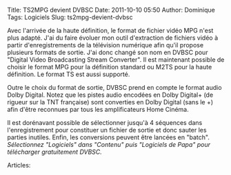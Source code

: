 Title: TS2MPG devient DVBSC
Date: 2011-10-10 05:50
Author: Dominique
Tags: Logiciels
Slug: ts2mpg-devient-dvbsc

Avec l'arrivée de la haute définition, le format de fichier vidéo MPG
n'est plus adapté. J'ai du faire évoluer mon outil d'extraction de
fichiers vidéo à partir d'enregistrements de la télévision numérique
afin qu'il propose plusieurs formats de sortie. J'ai donc changé son nom
en DVBSC pour "Digital Video Broadcasting Stream Converter". Il est
maintenant possible de choisir le format MPG pour la définition standard
ou M2TS pour la haute définition. Le format TS est aussi supporté.  

Outre le choix du format de sortie, DVBSC prend en compte le format
audio Dolby Digital. Notez que les pistes audio encodées en Dolby
Digital+ (de rigueur sur la TNT française) sont converties en Dolby
Digital (sans le +) afin d'être reconnues par tous les amplificateurs
Home Cinéma.  

Il est dorénavant possible de sélectionner jusqu'à 4 séquences dans
l'enregistrement pour constituer un fichier de sortie et donc sauter les
parties inutiles. Enfin, les conversions peuvent être lancées en
"batch".  
*Sélectionnez "Logiciels" dans "Contenu" puis "Logiciels de Papa" pour
télécharger gratuitement DVBSC.*

Articles: 

